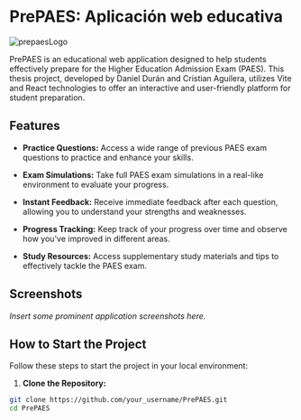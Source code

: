 # PrePAES: Aplicación web educativa
![prepaesLogo](https://github.com/DanielADSan/PrePAES/assets/139416405/4c7888b5-cd22-4d09-ba4e-97c94a8e2331)


PrePAES is an educational web application designed to help students effectively prepare for the Higher Education Admission Exam (PAES). This thesis project, developed by Daniel Durán and Cristian Aguilera, utilizes Vite and React technologies to offer an interactive and user-friendly platform for student preparation.

## Features

- **Practice Questions:** Access a wide range of previous PAES exam questions to practice and enhance your skills.

- **Exam Simulations:** Take full PAES exam simulations in a real-like environment to evaluate your progress.

- **Instant Feedback:** Receive immediate feedback after each question, allowing you to understand your strengths and weaknesses.

- **Progress Tracking:** Keep track of your progress over time and observe how you've improved in different areas.

- **Study Resources:** Access supplementary study materials and tips to effectively tackle the PAES exam.

## Screenshots

_Insert some prominent application screenshots here._

## How to Start the Project

Follow these steps to start the project in your local environment:

1. **Clone the Repository:**

```bash
git clone https://github.com/your_username/PrePAES.git
cd PrePAES
